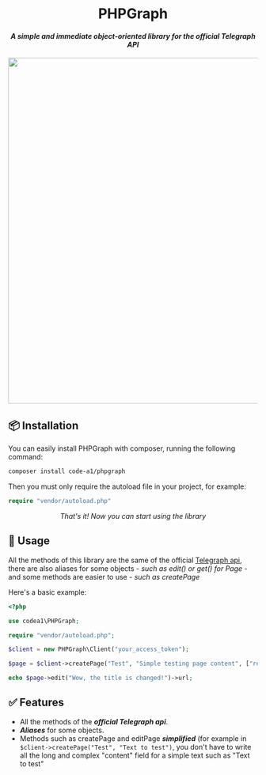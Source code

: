 <h1 align=center>PHPGraph</h1>
<h4 align=center><i>A simple and immediate object-oriented library for the official Telegraph API</i></h4>
<div align=center><img src="http://telegra.ph/file/6a5b15e7eb4d7329ca7af.jpg" width=700></div>


## 📦 Installation
You can easily install PHPGraph with composer, running the following command:


```bash
composer install code-a1/phpgraph
```
Then you must only require the autoload file in your project, for example:

```php
require "vendor/autoload.php"
```

<div align=center><i>That's it! Now you can start using the library</i></div>

## 🔧 Usage

All the methods of this library are the same of the official <a href=https://telegra.ph/api>Telegraph api</a>, there are also aliases for some objects - <i>such as edit() or get() for Page</i> - and some methods are easier to use <i>- such as createPage</i>

Here's a basic example:
```php
<?php

use codea1\PHPGraph;

require "vendor/autoload.php";

$client = new PHPGraph\Client("your_access_token");

$page = $client->createPage("Test", "Simple testing page content", ["return_content" => true]);

echo $page->edit("Wow, the title is changed!")->url;
```

## ✅ Features

- All the methods of the ***official Telegraph api***.
- ***Aliases*** for some objects.
- Methods such as createPage and editPage ***simplified*** (for example in ```$client->createPage("Test", "Text to test")```, you don't have to write all the long and complex "content" field for a simple text such as "Text to test"

